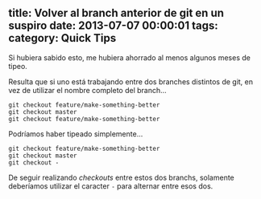 title: Volver al branch anterior de git en un suspiro
date: 2013-07-07 00:00:01
tags:
category: Quick Tips
---
Si hubiera sabido esto, me hubiera ahorrado al menos algunos meses de tipeo.

Resulta que si uno está trabajando entre dos branches distintos de git, en vez de utilizar el nombre completo del branch...
```
git checkout feature/make-something-better
git checkout master
git checkout feature/make-something-better
```
Podríamos haber tipeado simplemente...
```
git checkout feature/make-something-better
git checkout master
git checkout -
```

De seguir realizando _checkouts_ entre estos dos branchs, solamente deberíamos utilizar el caracter `-` para alternar entre esos dos.